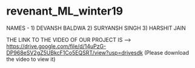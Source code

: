 # revenant_ML_winter19

NAMES - 1) DEVANSH BALDWA
        2) SURYANSH SINGH
        3) HARSHIT JAIN


THE LINK TO THE VIDEO OF OUR PROJECT IS -->  https://drive.google.com/file/d/14uPzG-DP968eSV2gZ5UBkcF1Co5EQSRT/view?usp=drivesdk    (Please download the video to view it)

